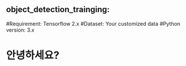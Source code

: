 ## object_detection_trainging: 

#Requirement: Tensorflow 2.x 
#Dataset: Your customized data 
#Python version: 3.x  

# 안녕하세요?
